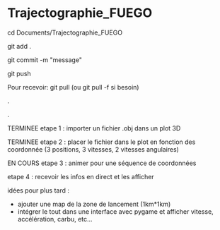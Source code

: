 # Trajectographie_FUEGO

cd Documents/Trajectographie_FUEGO

git add .


git commit -m "message"


git push



Pour recevoir: git pull (ou git pull -f si besoin)

.

.

TERMINEE etape 1 : importer un fichier .obj dans un plot 3D

TERMINEE etape 2 : placer le fichier dans le plot en fonction des coordonnée (3 positions, 3 vitesses, 2 vitesses angulaires)

EN COURS etape 3 : animer pour une séquence de coordonnées

etape 4 : recevoir les infos en direct et les afficher

idées pour plus tard :
- ajouter une map de la zone de lancement (1km*1km)
- intégrer le tout dans une interface avec pygame et afficher vitesse, accélération, carbu, etc...
